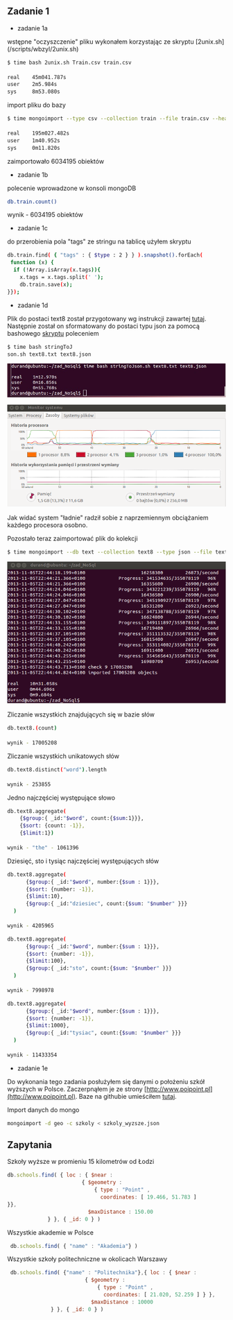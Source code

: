 ## Zadanie 1

* zadanie 1a

wstępne "oczyszczenie" pliku wykonałem korzystając ze skryptu [2unix.sh] (/scripts/wbzyl/2unix.sh)

```sh
$ time bash 2unix.sh Train.csv train.csv

real 	45m041.787s
user 	2m5.984s
sys 	8m53.080s
```
import pliku do bazy
```sh
$ time mongoimport --type csv --collection train --file train.csv --headerline

real 	195m027.482s
user 	1m40.952s
sys 	0m11.820s
```
zaimportowało 6034195 obiektów

* zadanie 1b

polecenie wprowadzone w konsoli mongoDB

```sh
db.train.count()
```
wynik - 6034195 obiektów

* zadanie 1c

do przerobienia pola "tags" ze stringu na tablicę użyłem skryptu

```sh
db.train.find( { "tags" : { $type : 2 } } ).snapshot().forEach(
 function (x) {
  if (!Array.isArray(x.tags)){
    x.tags = x.tags.split(' ');
    db.train.save(x);
}});
```

* zadanie 1d

Plik do postaci text8 został przygotowany wg instrukcji zawartej [tutaj](http://wbzyl.inf.ug.edu.pl/nosql/zadania). Następnie został on sformatowany do postaci typu json za pomocą bashowego [skryptu](../../scripts/jgalka/stringToJson.sh) poleceniem

```sh
$ time bash stringToJ
son.sh text8.txt text8.json
```

![text8_01](../../images/jgalka/text8_01.jpg)

![text8_02](../../images/jgalka/text8_02.png)

Jak widać system "ładnie" radził sobie z naprzemiennym obciążaniem każdego procesora osobno.

Pozostało teraz zaimportować plik do kolekcji

```sh
$ time mongoimport --db text --collection text8 --type json --file text8.json
```

![text8_03](../../images/jgalka/text8_03.png)

Zliczanie wszystkich znajdujących się w bazie słów

```sh
db.text8.(count)

wynik - 17005208
```

Zliczanie wszystkich unikatowych słów

```sh
db.text8.distinct("word").length

wynik - 253855
```

Jedno najczęściej występujące słowo

```sh
db.text8.aggregate(
    {$group:{ _id:"$word", count:{$sum:1}}}, 
    {$sort: {count: -1}}, 
    {$limit:1})

wynik - "the" - 1061396
```

Dziesięć, sto i tysiąc najczęściej występujących słów

```sh
db.text8.aggregate(
      {$group:{ _id:"$word", number:{$sum : 1}}},
      {$sort: {number: -1}},
      {$limit:10},
      {$group:{ _id:"dziesiec", count:{$sum: "$number" }}}
  )

wynik - 4205965
```

```sh
db.text8.aggregate(
      {$group:{ _id:"$word", number:{$sum : 1}}},
      {$sort: {number: -1}},
      {$limit:100},
      {$group:{ _id:"sto", count:{$sum: "$number" }}}
  )

wynik - 7998978
```

```sh
db.text8.aggregate(
      {$group:{ _id:"$word", number:{$sum : 1}}},
      {$sort: {number: -1}},
      {$limit:1000},
      {$group:{ _id:"tysiac", count:{$sum: "$number" }}}
  )

wynik - 11433354
```




* zadanie 1e

Do wykonania tego zadania posłużyłem się danymi o położeniu szkół wyższych w Polsce. Zaczerpnąłem je ze strony [http://www.poipoint.pl](http://www.poipoint.pl).
Baze na githubie umieściłem [tutaj](../../data/jgalka/szkoly_wyzsze.json).

Import danych do mongo
```sh
mongoimport -d geo -c szkoly < szkoly_wyzsze.json
```

## Zapytania

Szkoły wyższe w promieniu 15 kilometrów od Łodzi
 ```js
 db.schools.find( { loc : { $near :
                         { $geometry :
                             { type : "Point" ,
                               coordinates: [ 19.466, 51.783 ] 
}},
                           $maxDistance : 150.00
              } }, { _id: 0 } )
 ```
Wszystkie akademie w Polsce
```js
 db.schools.find( { "name" : "Akademia"} )
 ```

Wszystkie szkoły politechniczne w okolicach Warszawy
```js
 db.schools.find( {"name" : "Politechnika"},{ loc : { $near :
                         { $geometry :
                             { type : "Point" ,
                               coordinates: [ 21.020, 52.259 ] } },
                           $maxDistance : 10000
              } }, { _id: 0 } )
 ```
